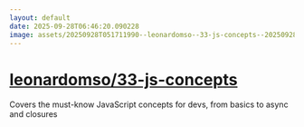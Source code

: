 ```yaml
---
layout: default
date: 2025-09-28T06:46:20.090228
image: assets/20250928T051711990--leonardomso--33-js-concepts--20250928T052237346--cropped.png
---
```


# [leonardomso/33-js-concepts](https://github.com/leonardomso/33-js-concepts)

Covers the must-know JavaScript concepts for devs, from basics to async and closures
